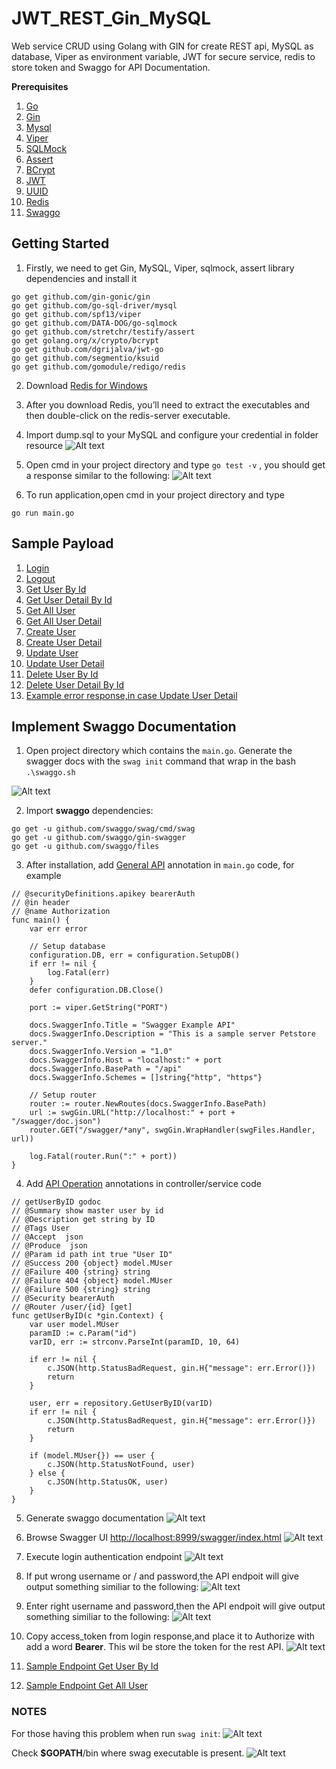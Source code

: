# JWT_REST_Gin_MySQL
Web service CRUD using Golang with GIN for create REST api, MySQL as database, Viper as environment variable, JWT for secure service, redis to store token and Swaggo for API Documentation.

**Prerequisites**

1. [Go](https://golang.org/)
2. [Gin](github.com/gin-gonic/gin)
3. [Mysql](https://www.mysql.com/downloads/)
4. [Viper](https://github.com/spf13/viper)
5. [SQLMock](https://github.com/DATA-DOG/go-sqlmock)
6. [Assert](https://godoc.org/github.com/stretchr/testify/assert)
7. [BCrypt](https://godoc.org/golang.org/x/crypto/bcrypt)
8. [JWT](https://github.com/dgrijalva/jwt-go)
9. [UUID](https://github.com/segmentio/ksuid)
10. [Redis](https://github.com/gomodule/redigo)
11. [Swaggo](https://github.com/swaggo/swag)

## Getting Started
1. Firstly, we need to get Gin, MySQL, Viper, sqlmock, assert library dependencies and install it
```
go get github.com/gin-gonic/gin
go get github.com/go-sql-driver/mysql
go get github.com/spf13/viper
go get github.com/DATA-DOG/go-sqlmock
go get github.com/stretchr/testify/assert
go get golang.org/x/crypto/bcrypt
go get github.com/dgrijalva/jwt-go
go get github.com/segmentio/ksuid
go get github.com/gomodule/redigo/redis
```
2. Download [Redis for Windows](https://github.com/dmajkic/redis/downloads)
3. After you download Redis, you’ll need to extract the executables and then double-click on the redis-server executable.
4. Import dump.sql to your MySQL and configure your credential in folder resource
![Alt text](asset/configureCredentialDB.PNG?raw=true "Configure your credential DB")
5. Open cmd in your project directory and type `go test -v` , you should get a response similar to the following:
![Alt text](asset/testing_gin.PNG?raw=true "Response Unit Testing")

6. To run application,open cmd in your project directory and type
```
go run main.go
```

## Sample Payload
1. [Login](asset/login.PNG)
2. [Logout](asset/logout.PNG)
3. [Get User By Id](asset/getUserById.PNG)
4. [Get User Detail By Id](asset/getUserDetailById.PNG)
5. [Get All User](asset/getAllUser.PNG)
6. [Get All User Detail](asset/getAllUserDetail.PNG)
7. [Create User](asset/createUser.PNG)
8. [Create User Detail](asset/createUserDetail.PNG)
9. [Update User](asset/updateUser.PNG)
10. [Update User Detail](asset/updateUserDetail.PNG)
11. [Delete User By Id](asset/deleteUserById.PNG)
12. [Delete User Detail By Id](asset/deleteUserDetailById.PNG)
13. [Example error response,in case Update User Detail](asset/updateUserDetailError.PNG)


## Implement Swaggo Documentation
1. Open project directory which contains the `main.go`. Generate the swagger docs with the `swag init` command that wrap in the bash `.\swaggo.sh`

![Alt text](asset/swag_init_sh.PNG?raw=true "Swagg init")

2. Import __swaggo__ dependencies:
```
go get -u github.com/swaggo/swag/cmd/swag
go get -u github.com/swaggo/gin-swagger
go get -u github.com/swaggo/files
```
3. After installation, add [General API](https://github.com/swaggo/swag#general-api-info) annotation in `main.go` code, for example
```
// @securityDefinitions.apikey bearerAuth
// @in header
// @name Authorization
func main() {
	var err error

	// Setup database
	configuration.DB, err = configuration.SetupDB()
	if err != nil {
		log.Fatal(err)
	}
	defer configuration.DB.Close()

	port := viper.GetString("PORT")

	docs.SwaggerInfo.Title = "Swagger Example API"
	docs.SwaggerInfo.Description = "This is a sample server Petstore server."
	docs.SwaggerInfo.Version = "1.0"
	docs.SwaggerInfo.Host = "localhost:" + port
	docs.SwaggerInfo.BasePath = "/api"
	docs.SwaggerInfo.Schemes = []string{"http", "https"}

	// Setup router
	router := router.NewRoutes(docs.SwaggerInfo.BasePath)
	url := swgGin.URL("http://localhost:" + port + "/swagger/doc.json")
	router.GET("/swagger/*any", swgGin.WrapHandler(swgFiles.Handler, url))

	log.Fatal(router.Run(":" + port))
}
```
4. Add [API Operation](https://github.com/swaggo/swag#api-operation) annotations in controller/service code
```
// getUserByID godoc
// @Summary show master user by id
// @Description get string by ID
// @Tags User
// @Accept  json
// @Produce  json
// @Param id path int true "User ID"
// @Success 200 {object} model.MUser
// @Failure 400 {string} string
// @Failure 404 {object} model.MUser
// @Failure 500 {string} string
// @Security bearerAuth
// @Router /user/{id} [get]
func getUserByID(c *gin.Context) {
	var user model.MUser
	paramID := c.Param("id")
	varID, err := strconv.ParseInt(paramID, 10, 64)

	if err != nil {
		c.JSON(http.StatusBadRequest, gin.H{"message": err.Error()})
		return
	}

	user, err = repository.GetUserByID(varID)
	if err != nil {
		c.JSON(http.StatusBadRequest, gin.H{"message": err.Error()})
		return
	}

	if (model.MUser{}) == user {
		c.JSON(http.StatusNotFound, user)
	} else {
		c.JSON(http.StatusOK, user)
	}
}
```
5. Generate swaggo documentation
![Alt text](asset/swag_dep.PNG?raw=true "Swagg init parse dependency")

6. Browse Swagger UI [http://localhost:8999/swagger/index.html](http://localhost:8999/swagger/index.html)
![Alt text](asset/swagger_ui.PNG?raw=true "Swagger UI")

7. Execute login authentication endpoint
![Alt text](asset/swaggo_login.PNG?raw=true "Swagger Login Authentication")

8. If put wrong username or / and password,the API endpoit will give output something similiar to the following:
![Alt text](asset/swaggo_login_error.PNG?raw=true "Swagger Login Authentication Bad Credentials")

9. Enter right username and password,then the API endpoit will give output something similiar to the following:
![Alt text](asset/swaggo_login_success.PNG?raw=true "Swagger Login Success")

10. Copy access_token from login response,and place it to Authorize with add a word __Bearer__. This wil be store the token for the rest API.
![Alt text](asset/swaggo_auth.PNG?raw=true "Swagger Authorizations")

11. [Sample Endpoint Get User By Id](asset/swaggo_user_id.PNG)
12. [Sample Endpoint Get All User](asset/swaggo_user_list.PNG)



### NOTES

For those having this problem when run `swag init`:
![Alt text](asset/swag_error.PNG?raw=true "Swagger Error")

Check __$GOPATH__/bin where swag executable is present.
![Alt text](asset/swag_init.PNG?raw=true "Swagger init success")